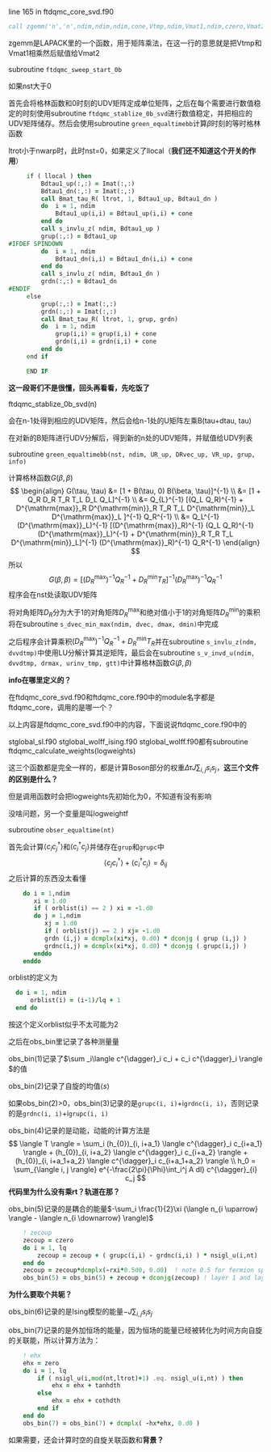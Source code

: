 line 165 in ftdqmc_core_svd.f90

```fortran
call zgemm('n','n',ndim,ndim,ndim,cone,Vtmp,ndim,Vmat1,ndim,czero,Vmat2,ndim)  ! Vmat2 = Vtmp * Vmat1
```

zgemm是LAPACK里的一个函数，用于矩阵乘法，在这一行的意思就是把Vtmp和Vmat1相乘然后赋值给Vmat2



subroutine `ftdqmc_sweep_start_0b`

如果nst大于0

首先会将格林函数和0时刻的UDV矩阵定成单位矩阵，之后在每个需要进行数值稳定的时刻使用subroutine `ftdqmc_stablize_0b_svd`进行数值稳定，并把相应的UDV矩阵储存。然后会使用subroutine `green_equaltimebb`计算$\beta$时刻的等时格林函数

ltrot小于nwarp时，此时nst=0，如果定义了llocal（**我们还不知道这个开关的作用**）

```fortran
     if ( llocal ) then
         Bdtau1_up(:,:) = Imat(:,:)
         Bdtau1_dn(:,:) = Imat(:,:)
         call Bmat_tau_R( ltrot, 1, Bdtau1_up, Bdtau1_dn )
         do  i = 1, ndim
             Bdtau1_up(i,i) = Bdtau1_up(i,i) + cone
         end do
         call s_invlu_z( ndim, Bdtau1_up )
         grup(:,:) = Bdtau1_up
#IFDEF SPINDOWN
         do  i = 1, ndim
             Bdtau1_dn(i,i) = Bdtau1_dn(i,i) + cone
         end do
         call s_invlu_z( ndim, Bdtau1_dn )
         grdn(:,:) = Bdtau1_dn
#ENDIF
     else
         grup(:,:) = Imat(:,:)
         grdn(:,:) = Imat(:,:)
         call Bmat_tau_R( ltrot, 1, grup, grdn)
         do  i = 1, ndim
             grup(i,i) = grup(i,i) + cone
             grdn(i,i) = grdn(i,i) + cone
         end do
     end if

     END IF
```

**这一段哥们不是很懂，回头再看看，先吃饭了**



ftdqmc_stablize_0b_svd(n)

会在n-1处得到相应的UDV矩阵，然后会给n-1处的U矩阵左乘B(tau+dtau, tau)

在对新的B矩阵进行UDV分解后，得到新的n处的UDV矩阵，并赋值给UDV列表



subroutine `green_equaltimebb(nst, ndim, UR_up, DRvec_up, VR_up, grup, info)`

计算格林函数$G(\beta, \beta)$
$$
\begin{align}
G(\tau, \tau) 
&= [1 + B(\tau, 0) B(\beta, \tau)]^{-1} \\
&= [1 + Q_R D_R T_R T_L D_L Q_L]^{-1} \\
&= Q_{L}^{-1} [(Q_L Q_R)^{-1} + D^{\mathrm{max}}_R D^{\mathrm{min}}_R T_R T_L D^{\mathrm{min}}_L D^{\mathrm{max}}_L ]^{-1} Q_R^{-1} \\
&= Q_L^{-1} (D^{\mathrm{max}}_L)^{-1} [(D^{\mathrm{max}}_R)^{-1} (Q_L Q_R)^{-1} (D^{\mathrm{max}}_L)^{-1} + D^{\mathrm{min}}_R T_R T_L D^{\mathrm{min}}_L]^{-1} (D^{\mathrm{max}}_R)^{-1} Q_R^{-1}
\end{align}
$$
所以
$$
G(\beta, \beta) =  [(D^{\mathrm{max}}_R)^{-1} Q_R^{-1}  + D^{\mathrm{min}}_R T_R]^{-1} (D^{\mathrm{max}}_R)^{-1} Q_R^{-1}
$$
程序会在nst处读取UDV矩阵

将对角矩阵$D_R$分为大于1的对角矩阵$D_R^{\mathrm{max}}$和绝对值小于1的对角矩阵$D^{\mathrm{min}}_R$的乘积将在subroutine `s_dvec_min_max(ndim, dvec, dmax, dmin)`中完成

之后程序会计算乘积$(D^{\mathrm{max}}_R)^{-1} Q_R^{-1}  + D^{\mathrm{min}}_R T_R$并在subroutine ``s_invlu_z(ndm, dvvdtmp)``中使用LU分解计算其逆矩阵，最后会在subroutine `s_v_invd_u(ndim, dvvdtmp, drmax, urinv_tmp, gtt)`中计算格林函数$G(\beta, \beta)$

**info在哪里定义的？**



在ftdqmc_core_svd.f90和ftdqmc_core.f90中的module名字都是ftdqmc_core，调用的是哪一个？

以上内容是ftdqmc_core_svd.f90中的内容，下面说说ftdqmc_core.f90中的



stglobal_sl.f90 stglobal_wolff_ising.f90 stglobal_wolff.f90都有subroutine ftdqmc_calculate_weights(logweights)

这三个函数都是完全一样的，都是计算Boson部分的权重$\Delta \tau J \sum_{i,j} s_i s_j$，**这三个文件的区别是什么？**

但是调用函数时会把logweights先初始化为0，不知道有没有影响

没啥问题，另一个变量是叫logweightf



subroutine `obser_equaltime(nt)`

首先会计算$\langle c_i c^{\dagger}_j \rangle$和$\langle c_i^{\dagger} c_j \rangle$并储存在`grup`和`grupc`中
$$
\langle c_j c^{\dagger}_i \rangle + \langle c_i^{\dagger} c_j \rangle = \delta_{ij}
$$
之后计算的东西没太看懂

```fortran
    do i = 1,ndim
       xi = 1.d0
       if ( orblist(i) == 2 ) xi = -1.d0
       do j = 1,ndim
          xj = 1.d0
          if ( orblist(j) == 2 ) xj= -1.d0
          grdn (i,j) = dcmplx(xi*xj, 0.d0) * dconjg ( grup (i,j) )
          grdnc(i,j) = dcmplx(xi*xj, 0.d0) * dconjg ( grupc(i,j) )
       enddo
    enddo
```

orblist的定义为

```fortran
  do i = 1, ndim
      orblist(i) = (i-1)/lq + 1
  end do
```

按这个定义orblist似乎不太可能为2

之后在obs_bin里记录了各种测量量

obs_bin(1)记录了$\sum _i\langle c^{\dagger}_i c_i + c_i c^{\dagger}_i \rangle $的值

obs_bin(2)记录了自旋的均值$\langle s \rangle$

如果obs_bin(2)>0，obs_bin(3)记录的是`grupc(i, i)`+i`grdnc(i, i)`，否则记录的是`grdnc(i, i)`+i`grupc(i, i)`

obs_bin(4)记录的是动能，动能的计算方法是
$$
\langle T \rangle = \sum_i (h_{0})_{i, i+a_1} \langle c^{\dagger}_i c_{i+a_1} \rangle + (h_{0})_{i, i+a_2} \langle c^{\dagger}_i c_{i+a_2} \rangle + (h_{0})_{i, i+a_1+a_2} \langle c^{\dagger}_i c_{i+a_1+a_2} \rangle \\
h_0 = \sum_{\langle i, j \rangle} e^{-\frac{2\pi}{\Phi}\int_i^j A dl} c^{\dagger}_{i} c_j
$$
**代码里为什么没有乘rt？轨道在那？**

obs_bin(5)记录的是耦合的能量$-\sum_i \frac{1}{2}\xi (\langle n_{i \uparrow} \rangle - \langle n_{i \downarrow} \rangle)$

```fortran
    ! zecoup
    zecoup = czero
    do i = 1, lq
        zecoup = zecoup + ( grupc(i,i) - grdnc(i,i) ) * nsigl_u(i,nt)
    end do
    zecoup = zecoup*dcmplx(-rxi*0.5d0, 0.d0)  ! note 0.5 for fermion spin 1/2
    obs_bin(5) = obs_bin(5) + zecoup + dconjg(zecoup) ! layer 1 and layer 2
```

**为什么要取个共轭？**

obs_bin(6)记录的是Ising模型的能量$-J\sum_{i, j} s_i s_j$

obs_bin(7)记录的是外加恒场的能量，因为恒场的能量已经被转化为时间方向自旋的关联能，所以计算方法为：

```fortran
    ! ehx
    ehx = zero
    do i = 1, lq
        if ( nsigl_u(i,mod(nt,ltrot)+1) .eq. nsigl_u(i,nt) ) then
            ehx = ehx + tanhdth
        else
            ehx = ehx + cothdth
        end if
    end do
    obs_bin(7) = obs_bin(7) + dcmplx( -hx*ehx, 0.d0 )
```

如果需要，还会计算时空的自旋关联函数和**背景？**







